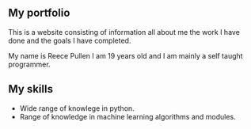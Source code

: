 ## My portfolio

This is a website consisting of information all about me the work I have done and the goals I have completed. 

My name is Reece Pullen I am 19 years old and I am mainly a self taught programmer.

## My skills

- Wide range of knowlege in python.
- Range of knowledge in machine learning algorithms and modules.
